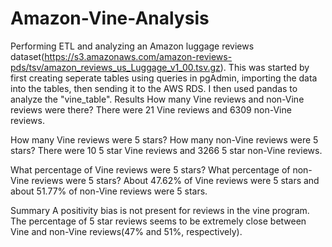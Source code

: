 # Amazon-Vine-Analysis
Performing ETL and analyzing an Amazon luggage reviews dataset(https://s3.amazonaws.com/amazon-reviews-pds/tsv/amazon_reviews_us_Luggage_v1_00.tsv.gz). This was started by first creating seperate tables using queries in pgAdmin, importing the data into the tables, then sending it to the AWS RDS. I then used pandas to analyze the "vine_table".
Results
How many Vine reviews and non-Vine reviews were there?
There were 21 Vine reviews and 6309 non-Vine reviews.


How many Vine reviews were 5 stars? How many non-Vine reviews were 5 stars?
There were 10 5 star Vine reviews and 3266 5 star non-Vine reviews.


What percentage of Vine reviews were 5 stars? What percentage of non-Vine reviews were 5 stars?
About 47.62% of Vine reviews were 5 stars and about 51.77% of non-Vine reviews were 5 stars.


Summary
A positivity bias is not present for reviews in the vine program. The percentage of 5 star reviews seems to be extremely close between Vine and non-Vine reviews(47% and 51%, respectively).
